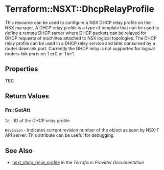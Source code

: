 # Terraform::NSXT::DhcpRelayProfile

This resource can be used to configure a NSX DHCP relay profile on the NSX manager.
A DHCP relay profile is a type of template that can be used to define a remote DHCP server
where DHCP packets can be relayed for DHCP requests of machines attached to NSX logical topologies.
The DHCP relay profile can be used in a DHCP relay service and later consumed by a router
downlink port.
Currently the DHCP relay is not supported for logical routers link ports on Tier0 or Tier1.

## Properties

TBC

## Return Values

### Fn::GetAtt

`Id` - ID of the DHCP relay profile.

`Revision` - Indicates current revision number of the object as seen by NSX-T API server. This attribute can be useful for debugging.

## See Also

* [nsxt_dhcp_relay_profile](https://www.terraform.io/docs/providers/nsxt/r/dhcp_relay_profile.html) in the _Terraform Provider Documentation_